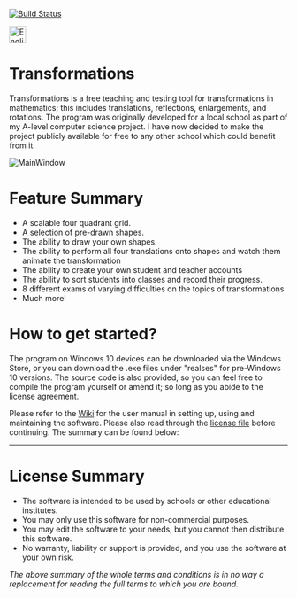 [![Build Status](https://dev.azure.com/jonathanfoot0582/Transformations/_apis/build/status/jfoot.Transformations?branchName=master)](https://dev.azure.com/jonathanfoot0582/Transformations/_build/latest?definitionId=5&branchName=master)

<a href='//www.microsoft.com/store/apps/9PLTGBZTCDFL?cid=storebadge&ocid=badge'><img src='https://assets.windowsphone.com/85864462-9c82-451e-9355-a3d5f874397a/English_get-it-from-MS_InvariantCulture_Default.png' alt='English badge' style='width: auto; height: 30px;'/></a>

# Transformations
Transformations is a free teaching and testing tool for transformations in mathematics; this includes translations, reflections, enlargements, and rotations.  The program was originally developed for a local school as part of my A-level computer science project. I have now decided to make the project publicly available for free to any other school which could benefit from it.

![MainWindow](https://i.imgur.com/kkuaAHb.png)

# Feature Summary
* A scalable four quadrant grid.
* A selection of pre-drawn shapes.
* The ability to draw your own shapes.
* The ability to perform all four translations onto shapes and watch them animate the transformation
* The ability to create your own student and teacher accounts
* The ability to sort students into classes and record their progress.
* 8 different exams of varying difficulties on the topics of transformations
* Much more!

# How to get started?

The program on Windows 10 devices can be downloaded via the Windows Store, or you can download the .exe files under "realses" for pre-Windows 10 versions. The source code is also provided, so you can feel free to compile the program yourself or amend it; so long as you abide to the license agreement.

Please refer to the [Wiki](https://github.com/jfoot/Transformations/wiki) for the user manual in setting up, using and maintaining the software. Please also read through the [license file](https://github.com/jfoot/Transformations/wiki/License-(Terms-and-Conditions)) before continuing. The summary can be found below:

***

# License Summary

* The software is intended to be used by schools or other educational institutes. 
* You may only use this software for non-commercial purposes.
* You may edit the software to your needs, but you cannot then distribute this software. 
* No warranty, liability or support is provided, and you use the software at your own risk.

_The above summary of the whole terms and conditions is in no way a replacement for reading the full terms to which you are bound._
